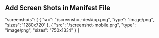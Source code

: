 ## Add Screen Shots in Manifest File

"screenshots": [
{
"src": "/screenshot-desktop.png",
"type": "image/png",
"sizes": "1280x720"
},
{
"src": "/screenshot-mobile.png",
"type": "image/png",
"sizes": "750x1334"
}
]

